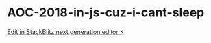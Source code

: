 # AOC-2018-in-js-cuz-i-cant-sleep

[Edit in StackBlitz next generation editor ⚡️](https://stackblitz.com/~/github.com/May1a/AOC-2018-in-js-cuz-i-cant-sleep)